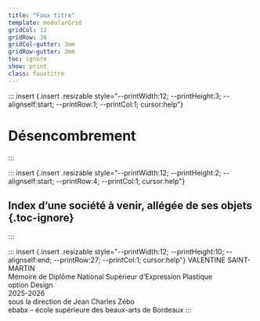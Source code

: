 ```yaml
---
title: "Faux titre"
template: modularGrid
gridCol: 12
gridRow: 36
gridCol-gutter: 3mm
gridRow-gutter: 3mm
toc: ignore
show: print
class: fauxtitre 
---
```


::: insert {.insert .resizable style="--printWidth:12; --printHeight:3; --alignself:start; --printRow:1; --printCol:1; cursor:help"}
# Désencombrement
:::



::: insert {.insert .resizable style="--printWidth:12; --printHeight:2; --alignself:start; --printRow:4; --printCol:1; cursor:help"}
## Index d’une société à venir, allégée de ses objets {.toc-ignore}
:::


::: insert {.insert .resizable style="--printWidth:12; --printHeight:10; --alignself:end; --printRow:27; --printCol:1; cursor:help"}
VALENTINE SAINT-MARTIN <br> 
Mémoire de Diplôme National Supérieur d’Expression Plastique   
option Design   
2025-2026   
sous la direction de Jean Charles Zébo    
ebabx – école supérieure des beaux-arts de Bordeaux
:::



